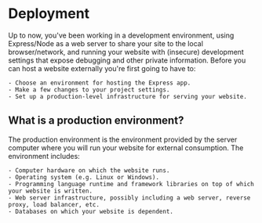 # Deployment

Up to now, you've been working in a development environment, using Express/Node as a web server to share your site to the local browser/network, and running your website with (insecure) development settings that expose debugging and other private information. Before you can host a website externally you're first going to have to:

    - Choose an environment for hosting the Express app.
    - Make a few changes to your project settings.
    - Set up a production-level infrastructure for serving your website.

## What is a production environment?

The production environment is the environment provided by the server computer where you will run your website for external consumption. The environment includes:

    - Computer hardware on which the website runs.
    - Operating system (e.g. Linux or Windows).
    - Programming language runtime and framework libraries on top of which your website is written.
    - Web server infrastructure, possibly including a web server, reverse proxy, load balancer, etc.
    - Databases on which your website is dependent.
